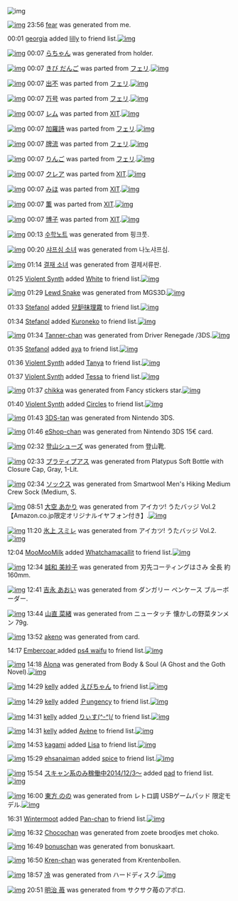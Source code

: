 ![img](http://gdrive-cdn.herokuapp.com/537b65a5bc09f0000721dda7/512px-barcode.png)

[![img](http://www.deviantsart.com/3digbde.png)](http://www.barcodekanojo.com/kanojo/3192681/fear) 23:56 [fear](http://www.barcodekanojo.com/kanojo/3192681/fear) was generated from me.

00:01 [georgia](http://www.barcodekanojo.com/user/500168/georgia) added [lilly](http://www.barcodekanojo.com/kanojo/6974/lilly) to friend list.[![img](http://www.deviantsart.com/1lmjelk.png)](http://www.barcodekanojo.com/kanojo/6974/lilly) 

[![img](http://www.deviantsart.com/uai2p.png)](http://www.barcodekanojo.com/kanojo/3192682/%E3%82%89%E3%81%A1%E3%82%83%E3%82%93) 00:07 [らちゃん](http://www.barcodekanojo.com/kanojo/3192682/%E3%82%89%E3%81%A1%E3%82%83%E3%82%93) was generated from holder.

[![img](http://www.deviantsart.com/ovnmp3.png)](http://www.barcodekanojo.com/kanojo/226345/%E3%81%8D%E3%81%B3%20%E3%81%A0%E3%82%93%E3%81%94) 00:07 [きび だんご](http://www.barcodekanojo.com/kanojo/226345/%E3%81%8D%E3%81%B3%20%E3%81%A0%E3%82%93%E3%81%94) was parted from [フェリ](http://www.barcodekanojo.com/kanojo/226345/%E3%81%8D%E3%81%B3%20%E3%81%A0%E3%82%93%E3%81%94).[![img](http://www.deviantsart.com/2ekpk5a.jpeg)](http://www.barcodekanojo.com/user/12204/%E3%83%95%E3%82%A7%E3%83%AA) 

[![img](http://www.deviantsart.com/3b5sds.png)](http://www.barcodekanojo.com/kanojo/3167954/%E5%87%BA%E4%B8%8D) 00:07 [出不](http://www.barcodekanojo.com/kanojo/3167954/%E5%87%BA%E4%B8%8D) was parted from [フェリ](http://www.barcodekanojo.com/kanojo/3167954/%E5%87%BA%E4%B8%8D).[![img](http://www.deviantsart.com/2ekpk5a.jpeg)](http://www.barcodekanojo.com/user/12204/%E3%83%95%E3%82%A7%E3%83%AA) 

[![img](http://www.deviantsart.com/3fi4nk.png)](http://www.barcodekanojo.com/kanojo/2924965/%E4%B8%87%E5%8F%B7) 00:07 [万号](http://www.barcodekanojo.com/kanojo/2924965/%E4%B8%87%E5%8F%B7) was parted from [フェリ](http://www.barcodekanojo.com/kanojo/2924965/%E4%B8%87%E5%8F%B7).[![img](http://www.deviantsart.com/2ekpk5a.jpeg)](http://www.barcodekanojo.com/user/12204/%E3%83%95%E3%82%A7%E3%83%AA) 

[![img](http://www.deviantsart.com/2b955tg.png)](http://www.barcodekanojo.com/kanojo/890908/%E3%83%AC%E3%83%A0) 00:07 [レム](http://www.barcodekanojo.com/kanojo/890908/%E3%83%AC%E3%83%A0) was parted from [XIT](http://www.barcodekanojo.com/kanojo/890908/%E3%83%AC%E3%83%A0).[![img](http://www.deviantsart.com/815jg6.jpeg)](http://www.barcodekanojo.com/user/209348/XIT) 

[![img](http://www.deviantsart.com/1rgpdq0.png)](http://www.barcodekanojo.com/kanojo/581624/%E5%8A%A0%E7%BE%85%E8%A9%A9) 00:07 [加羅詩](http://www.barcodekanojo.com/kanojo/581624/%E5%8A%A0%E7%BE%85%E8%A9%A9) was parted from [フェリ](http://www.barcodekanojo.com/kanojo/581624/%E5%8A%A0%E7%BE%85%E8%A9%A9).[![img](http://www.deviantsart.com/2ekpk5a.jpeg)](http://www.barcodekanojo.com/user/12204/%E3%83%95%E3%82%A7%E3%83%AA) 

[![img](http://www.deviantsart.com/31nqqdq.png)](http://www.barcodekanojo.com/kanojo/2344190/%E7%89%8C%E6%B5%81) 00:07 [牌流](http://www.barcodekanojo.com/kanojo/2344190/%E7%89%8C%E6%B5%81) was parted from [フェリ](http://www.barcodekanojo.com/kanojo/2344190/%E7%89%8C%E6%B5%81).[![img](http://www.deviantsart.com/2ekpk5a.jpeg)](http://www.barcodekanojo.com/user/12204/%E3%83%95%E3%82%A7%E3%83%AA) 

[![img](http://www.deviantsart.com/bpug4t.png)](http://www.barcodekanojo.com/kanojo/2572798/%E3%82%8A%E3%82%93%E3%81%94) 00:07 [りんご](http://www.barcodekanojo.com/kanojo/2572798/%E3%82%8A%E3%82%93%E3%81%94) was parted from [フェリ](http://www.barcodekanojo.com/kanojo/2572798/%E3%82%8A%E3%82%93%E3%81%94).[![img](http://www.deviantsart.com/2ekpk5a.jpeg)](http://www.barcodekanojo.com/user/12204/%E3%83%95%E3%82%A7%E3%83%AA) 

[![img](http://www.deviantsart.com/2df4ff5.png)](http://www.barcodekanojo.com/kanojo/65362/%E3%82%AF%E3%83%AC%E3%82%A2) 00:07 [クレア](http://www.barcodekanojo.com/kanojo/65362/%E3%82%AF%E3%83%AC%E3%82%A2) was parted from [XIT](http://www.barcodekanojo.com/kanojo/65362/%E3%82%AF%E3%83%AC%E3%82%A2).[![img](http://www.deviantsart.com/815jg6.jpeg)](http://www.barcodekanojo.com/user/209348/XIT) 

[![img](http://www.deviantsart.com/2bavbsc.png)](http://www.barcodekanojo.com/kanojo/2533011/%E3%81%BF%E3%81%BB) 00:07 [みほ](http://www.barcodekanojo.com/kanojo/2533011/%E3%81%BF%E3%81%BB) was parted from [XIT](http://www.barcodekanojo.com/kanojo/2533011/%E3%81%BF%E3%81%BB).[![img](http://www.deviantsart.com/815jg6.jpeg)](http://www.barcodekanojo.com/user/209348/XIT) 

[![img](http://www.deviantsart.com/280no8s.png)](http://www.barcodekanojo.com/kanojo/2111759/%E8%96%AB) 00:07 [薫](http://www.barcodekanojo.com/kanojo/2111759/%E8%96%AB) was parted from [XIT](http://www.barcodekanojo.com/kanojo/2111759/%E8%96%AB).[![img](http://www.deviantsart.com/815jg6.jpeg)](http://www.barcodekanojo.com/user/209348/XIT) 

[![img](http://www.deviantsart.com/151aqp4.png)](http://www.barcodekanojo.com/kanojo/686784/%E5%8D%9A%E5%AD%90) 00:07 [博子](http://www.barcodekanojo.com/kanojo/686784/%E5%8D%9A%E5%AD%90) was parted from [XIT](http://www.barcodekanojo.com/kanojo/686784/%E5%8D%9A%E5%AD%90).[![img](http://www.deviantsart.com/815jg6.jpeg)](http://www.barcodekanojo.com/user/209348/XIT) 

[![img](http://www.deviantsart.com/3jjkhhd.png)](http://www.barcodekanojo.com/kanojo/3192683/%EC%88%98%ED%95%99%EB%85%B8%ED%8A%B8) 00:13 [수학노트](http://www.barcodekanojo.com/kanojo/3192683/%EC%88%98%ED%95%99%EB%85%B8%ED%8A%B8) was generated from 핑크풋.

[![img](http://www.deviantsart.com/44rj8f.png)](http://www.barcodekanojo.com/kanojo/3192684/%EC%83%A4%ED%94%84%EC%8B%AC%20%EC%86%8C%EB%85%80) 00:20 [샤프심 소녀](http://www.barcodekanojo.com/kanojo/3192684/%EC%83%A4%ED%94%84%EC%8B%AC%20%EC%86%8C%EB%85%80) was generated from 나노샤프심.

[![img](http://www.deviantsart.com/1v37qm5.png)](http://www.barcodekanojo.com/kanojo/3192685/%EA%B2%B0%EC%9E%AC%20%EC%86%8C%EB%85%80) 01:14 [결재 소녀](http://www.barcodekanojo.com/kanojo/3192685/%EA%B2%B0%EC%9E%AC%20%EC%86%8C%EB%85%80) was generated from 결제서류판.

01:25 [Violent Synth](http://www.barcodekanojo.com/user/500171/Violent%20Synth) added [White](http://www.barcodekanojo.com/kanojo/2861221/White) to friend list.[![img](http://www.deviantsart.com/fc5hp6.png)](http://www.barcodekanojo.com/kanojo/2861221/White) 

[![img](http://www.deviantsart.com/i5r5k4.png)](http://www.barcodekanojo.com/kanojo/3192686/Lewd%20Snake) 01:29 [Lewd Snake](http://www.barcodekanojo.com/kanojo/3192686/Lewd%20Snake) was generated from MGS3D.[![img](http://www.deviantsart.com/1sqp6i8.jpeg)](http://www.barcodekanojo.com/product_images/barcode/6018123/1423931370/MGS3D.jpg) 

01:33 [Stefanol](http://www.barcodekanojo.com/user/427351/Stefanol) added [兒鈩抹理霧](http://www.barcodekanojo.com/kanojo/2950108/%E5%85%92%E9%88%A9%E6%8A%B9%E7%90%86%E9%9C%A7) to friend list.[![img](http://www.deviantsart.com/1h5fcfv.png)](http://www.barcodekanojo.com/kanojo/2950108/%E5%85%92%E9%88%A9%E6%8A%B9%E7%90%86%E9%9C%A7) 

01:34 [Stefanol](http://www.barcodekanojo.com/user/427351/Stefanol) added [Kuroneko](http://www.barcodekanojo.com/kanojo/2508426/Kuroneko) to friend list.[![img](http://www.deviantsart.com/2laam5j.png)](http://www.barcodekanojo.com/kanojo/2508426/Kuroneko) 

[![img](http://www.deviantsart.com/11i5bte.png)](http://www.barcodekanojo.com/kanojo/3192687/Tanner-chan) 01:34 [Tanner-chan](http://www.barcodekanojo.com/kanojo/3192687/Tanner-chan) was generated from Driver Renegade /3DS.[![img](http://www.deviantsart.com/2a5qm37.jpeg)](http://www.barcodekanojo.com/product_images/barcode/6018126/1423931602/Driver%20Renegade%20%2F3DS.jpg) 

01:35 [Stefanol](http://www.barcodekanojo.com/user/427351/Stefanol) added [aya](http://www.barcodekanojo.com/kanojo/2780563/aya) to friend list.[![img](http://www.deviantsart.com/2r4fsfn.png)](http://www.barcodekanojo.com/kanojo/2780563/aya) 

01:36 [Violent Synth](http://www.barcodekanojo.com/user/500171/Violent%20Synth) added [Tanya](http://www.barcodekanojo.com/kanojo/2577598/Tanya) to friend list.[![img](http://www.deviantsart.com/3sorpoc.png)](http://www.barcodekanojo.com/kanojo/2577598/Tanya) 

01:37 [Violent Synth](http://www.barcodekanojo.com/user/500171/Violent%20Synth) added [Tessa](http://www.barcodekanojo.com/kanojo/2513259/Tessa) to friend list.[![img](http://www.deviantsart.com/3om22pj.png)](http://www.barcodekanojo.com/kanojo/2513259/Tessa) 

[![img](http://www.deviantsart.com/h28kc.png)](http://www.barcodekanojo.com/kanojo/3192688/chikka) 01:37 [chikka](http://www.barcodekanojo.com/kanojo/3192688/chikka) was generated from Fancy stickers star.[![img](http://www.deviantsart.com/13odvo7.jpeg)](http://www.barcodekanojo.com/product_images/barcode/6018130/1423931841/Fancy%20stickers%20star.jpg) 

01:40 [Violent Synth](http://www.barcodekanojo.com/user/500171/Violent%20Synth) added [Circles](http://www.barcodekanojo.com/kanojo/2441365/Circles) to friend list.[![img](http://www.deviantsart.com/2g4m10p.png)](http://www.barcodekanojo.com/kanojo/2441365/Circles) 

[![img](http://www.deviantsart.com/3infjc9.png)](http://www.barcodekanojo.com/kanojo/3192689/3DS-tan) 01:43 [3DS-tan](http://www.barcodekanojo.com/kanojo/3192689/3DS-tan) was generated from Nintendo 3DS.

[![img](http://www.deviantsart.com/12mfkh6.png)](http://www.barcodekanojo.com/kanojo/3192690/eShop-chan) 01:46 [eShop-chan](http://www.barcodekanojo.com/kanojo/3192690/eShop-chan) was generated from Nintendo 3DS 15€ card.

[![img](http://www.deviantsart.com/21j67id.png)](http://www.barcodekanojo.com/kanojo/3192691/%E7%99%BB%E5%B1%B1%E3%82%B7%E3%83%A5%E3%83%BC%E3%82%BA) 02:32 [登山シューズ](http://www.barcodekanojo.com/kanojo/3192691/%E7%99%BB%E5%B1%B1%E3%82%B7%E3%83%A5%E3%83%BC%E3%82%BA) was generated from 登山靴.

[![img](http://www.deviantsart.com/1k0ubqo.png)](http://www.barcodekanojo.com/kanojo/3192692/%E3%83%97%E3%83%A9%E3%83%86%E3%82%A3%E3%83%97%E3%82%A2%E3%82%B9) 02:33 [プラティプアス](http://www.barcodekanojo.com/kanojo/3192692/%E3%83%97%E3%83%A9%E3%83%86%E3%82%A3%E3%83%97%E3%82%A2%E3%82%B9) was generated from Platypus Soft Bottle with Closure Cap, Gray, 1-Lit.

[![img](http://www.deviantsart.com/2s24ca1.png)](http://www.barcodekanojo.com/kanojo/3192693/%E3%82%BD%E3%83%83%E3%82%AF%E3%82%B9) 02:34 [ソックス](http://www.barcodekanojo.com/kanojo/3192693/%E3%82%BD%E3%83%83%E3%82%AF%E3%82%B9) was generated from Smartwool Men's Hiking Medium Crew Sock (Medium, S.

[![img](http://www.deviantsart.com/1ra9fog.png)](http://www.barcodekanojo.com/kanojo/3192694/%E5%A4%A7%E7%A9%BA%20%E3%81%82%E3%81%8B%E3%82%8A) 08:51 [大空 あかり](http://www.barcodekanojo.com/kanojo/3192694/%E5%A4%A7%E7%A9%BA%20%E3%81%82%E3%81%8B%E3%82%8A) was generated from アイカツ! うたバッジ Vol.2 【Amazon.co.jp限定オリジナルイヤフォン付き】.[![img](http://www.deviantsart.com/gmelfb.jpeg)](http://www.barcodekanojo.com/product_images/barcode/6018137/1423957839/%E3%82%A2%E3%82%A4%E3%82%AB%E3%83%84%21%20%E3%81%86%E3%81%9F%E3%83%90%E3%83%83%E3%82%B8%20Vol.2%20%E3%80%90Amazon.co.jp%E9%99%90%E5%AE%9A%E3%82%AA%E3%83%AA%E3%82%B8%E3%83%8A%E3%83%AB%E3%82%A4%E3%83%A4%E3%83%95%E3%82%A9%E3%83%B3%E4%BB%98%E3%81%8D%E3%80%91.jpg) 

[![img](http://www.deviantsart.com/11t9si4.png)](http://www.barcodekanojo.com/kanojo/3192695/%E6%B0%B7%E4%B8%8A%20%E3%82%B9%E3%83%9F%E3%83%AC) 11:20 [氷上 スミレ](http://www.barcodekanojo.com/kanojo/3192695/%E6%B0%B7%E4%B8%8A%20%E3%82%B9%E3%83%9F%E3%83%AC) was generated from アイカツ! うたバッジ Vol.2.[![img](http://www.deviantsart.com/1hlr0uk.jpeg)](http://www.barcodekanojo.com/product_images/barcode/6018138/1423966845/%E3%82%A2%E3%82%A4%E3%82%AB%E3%83%84%21%20%E3%81%86%E3%81%9F%E3%83%90%E3%83%83%E3%82%B8%20Vol.2.jpg) 

12:04 [MooMooMilk](http://www.barcodekanojo.com/user/445982/MooMooMilk) added [Whatchamacallit](http://www.barcodekanojo.com/kanojo/2502035/Whatchamacallit) to friend list.[![img](http://www.deviantsart.com/5vhf7.png)](http://www.barcodekanojo.com/kanojo/2502035/Whatchamacallit) 

[![img](http://www.deviantsart.com/3sqlin5.png)](http://www.barcodekanojo.com/kanojo/3192696/%E8%AA%A0%E5%92%8C%20%E7%BE%8E%E7%B4%97%E5%AD%90) 12:34 [誠和 美紗子](http://www.barcodekanojo.com/kanojo/3192696/%E8%AA%A0%E5%92%8C%20%E7%BE%8E%E7%B4%97%E5%AD%90) was generated from 刃先コーティングはさみ 全長 約160mm.

[![img](http://www.deviantsart.com/12d1qd0.png)](http://www.barcodekanojo.com/kanojo/3192697/%E5%90%89%E6%B0%B8%20%E3%81%82%E3%81%8A%E3%81%84) 12:41 [吉永 あおい](http://www.barcodekanojo.com/kanojo/3192697/%E5%90%89%E6%B0%B8%20%E3%81%82%E3%81%8A%E3%81%84) was generated from ダンガリー ペンケース ブルーボーダー.

[![img](http://www.deviantsart.com/3aqqsps.png)](http://www.barcodekanojo.com/kanojo/3192698/%E5%B1%B1%E7%9B%B4%20%E8%8F%9C%E7%B7%92) 13:44 [山直 菜緒](http://www.barcodekanojo.com/kanojo/3192698/%E5%B1%B1%E7%9B%B4%20%E8%8F%9C%E7%B7%92) was generated from ニュータッチ 懐かしの野菜タンメン 79g.

[![img](http://www.deviantsart.com/1ju6ku7.png)](http://www.barcodekanojo.com/kanojo/3192699/akeno) 13:52 [akeno](http://www.barcodekanojo.com/kanojo/3192699/akeno) was generated from card.

14:17 [Embercoar ](http://www.barcodekanojo.com/user/481692/Embercoar%20) added [ps4 waifu](http://www.barcodekanojo.com/kanojo/3189244/ps4%20waifu) to friend list.[![img](http://www.deviantsart.com/2gso5ov.png)](http://www.barcodekanojo.com/kanojo/3189244/ps4%20waifu) 

[![img](http://www.deviantsart.com/a5ffg4.png)](http://www.barcodekanojo.com/kanojo/3192700/Alona) 14:18 [Alona](http://www.barcodekanojo.com/kanojo/3192700/Alona) was generated from Body &amp; Soul (A Ghost and the Goth Novel).[![img](http://www.deviantsart.com/2ncm6r7.jpeg)](http://www.barcodekanojo.com/product_images/barcode/6018145/1423977466/Body%20%26%20Soul%20%28A%20Ghost%20and%20the%20Goth%20Novel%29.jpg) 

[![img](http://www.deviantsart.com/abl8v4.jpeg)](http://www.barcodekanojo.com/user/282665/kelly) 14:29 [kelly](http://www.barcodekanojo.com/user/282665/kelly) added [えびちゃん](http://www.barcodekanojo.com/kanojo/1035213/%E3%81%88%E3%81%B3%E3%81%A1%E3%82%83%E3%82%93) to friend list.[![img](http://www.deviantsart.com/18psf2i.png)](http://www.barcodekanojo.com/kanojo/1035213/%E3%81%88%E3%81%B3%E3%81%A1%E3%82%83%E3%82%93) 

[![img](http://www.deviantsart.com/abl8v4.jpeg)](http://www.barcodekanojo.com/user/282665/kelly) 14:29 [kelly](http://www.barcodekanojo.com/user/282665/kelly) added [Ｐungency](http://www.barcodekanojo.com/kanojo/2009099/%EF%BC%B0ungency) to friend list.[![img](http://www.deviantsart.com/119mham.png)](http://www.barcodekanojo.com/kanojo/2009099/%EF%BC%B0ungency) 

[![img](http://www.deviantsart.com/abl8v4.jpeg)](http://www.barcodekanojo.com/user/282665/kelly) 14:31 [kelly](http://www.barcodekanojo.com/user/282665/kelly) added [りぃす(^-^)/](http://www.barcodekanojo.com/kanojo/1987897/%E3%82%8A%E3%81%83%E3%81%99%28%5E-%5E%29%2F) to friend list.[![img](http://www.deviantsart.com/3jvav56.png)](http://www.barcodekanojo.com/kanojo/1987897/%E3%82%8A%E3%81%83%E3%81%99%28%5E-%5E%29%2F) 

[![img](http://www.deviantsart.com/abl8v4.jpeg)](http://www.barcodekanojo.com/user/282665/kelly) 14:31 [kelly](http://www.barcodekanojo.com/user/282665/kelly) added [Avène](http://www.barcodekanojo.com/kanojo/212142/Av%C3%A8ne) to friend list.[![img](http://www.deviantsart.com/3ruvjn3.png)](http://www.barcodekanojo.com/kanojo/212142/Av%C3%A8ne) 

[![img](http://www.deviantsart.com/1vhasm7.jpeg)](http://www.barcodekanojo.com/user/500176/kagami) 14:53 [kagami](http://www.barcodekanojo.com/user/500176/kagami) added [Lisa](http://www.barcodekanojo.com/kanojo/2625121/Lisa) to friend list.[![img](http://www.deviantsart.com/6pgf76.png)](http://www.barcodekanojo.com/kanojo/2625121/Lisa) 

[![img](http://www.deviantsart.com/1fo5da4.jpeg)](http://www.barcodekanojo.com/user/489869/ehsanaiman) 15:29 [ehsanaiman](http://www.barcodekanojo.com/user/489869/ehsanaiman) added [spice](http://www.barcodekanojo.com/kanojo/2655187/spice) to friend list.[![img](http://www.deviantsart.com/18oijlg.png)](http://www.barcodekanojo.com/kanojo/2655187/spice) 

[![img](http://www.deviantsart.com/99ugn1.jpeg)](http://www.barcodekanojo.com/user/6029/%E3%82%B9%E3%82%AD%E3%83%A3%E3%83%B3%E7%B3%BB%E3%81%AE%E3%81%BF%E7%A8%BC%E5%83%8D%E4%B8%AD2014%2F12%2F3%EF%BD%9E) 15:54 [スキャン系のみ稼働中2014/12/3～](http://www.barcodekanojo.com/user/6029/%E3%82%B9%E3%82%AD%E3%83%A3%E3%83%B3%E7%B3%BB%E3%81%AE%E3%81%BF%E7%A8%BC%E5%83%8D%E4%B8%AD2014%2F12%2F3%EF%BD%9E) added [pad](http://www.barcodekanojo.com/kanojo/230090/pad) to friend list.[![img](http://www.deviantsart.com/2dqj8st.png)](http://www.barcodekanojo.com/kanojo/230090/pad) 

[![img](http://www.deviantsart.com/k0eors.png)](http://www.barcodekanojo.com/kanojo/3192701/%E6%9D%B1%E6%96%B9%20%E3%81%AE%E3%81%AE) 16:00 [東方 のの](http://www.barcodekanojo.com/kanojo/3192701/%E6%9D%B1%E6%96%B9%20%E3%81%AE%E3%81%AE) was generated from レトロ調 USBゲームパッド 限定モデル.[![img](http://www.deviantsart.com/bjvaps.jpeg)](http://www.barcodekanojo.com/product_images/barcode/6018153/1423983590/50x50x,PE3,P83,PAC,PE3,P83,P88,PE3,P83,PAD,PE8,PAA,PBF,P20USB,PE3,P82,PB2,PE3,P83,PBC,PE3,P83,PA0,PE3,P83,P91,PE3,P83,P83,PE3,P83,P89,P20,PE9,P99,P90,PE5,PAE,P9A,PE3,P83,PA2,PE3,P83,P87,PE3,P83,PAB.jpg,qw=88,ah=88.pagespeed.ic.JMloRzfh0L.jpg) 

16:31 [Wintermoot](http://www.barcodekanojo.com/user/456690/Wintermoot) added [Pan-chan](http://www.barcodekanojo.com/kanojo/2656957/Pan-chan) to friend list.[![img](http://www.deviantsart.com/3om3iu.png)](http://www.barcodekanojo.com/kanojo/2656957/Pan-chan) 

[![img](http://www.deviantsart.com/3h4cb1r.png)](http://www.barcodekanojo.com/kanojo/3192702/Chocochan) 16:32 [Chocochan](http://www.barcodekanojo.com/kanojo/3192702/Chocochan) was generated from zoete broodjes met choko.

[![img](http://www.deviantsart.com/3jj42n.png)](http://www.barcodekanojo.com/kanojo/3192703/bonuschan) 16:49 [bonuschan](http://www.barcodekanojo.com/kanojo/3192703/bonuschan) was generated from bonuskaart.

[![img](http://www.deviantsart.com/3nlmlbp.png)](http://www.barcodekanojo.com/kanojo/3192704/Kren-chan) 16:50 [Kren-chan](http://www.barcodekanojo.com/kanojo/3192704/Kren-chan) was generated from Krentenbollen.

[![img](http://www.deviantsart.com/2e43s4o.png)](http://www.barcodekanojo.com/kanojo/3192705/%E5%86%B7) 18:57 [冷](http://www.barcodekanojo.com/kanojo/3192705/%E5%86%B7) was generated from ハードディスク.[![img](http://www.deviantsart.com/1tac509.jpeg)](http://www.barcodekanojo.com/product_images/barcode/6018158/1423994207/50x50x,PE3,P83,P8F,PE3,P83,PBC,PE3,P83,P89,PE3,P83,P87,PE3,P82,PA3,PE3,P82,PB9,PE3,P82,PAF.jpg,qw=88,ah=88.pagespeed.ic.eAy15Z2prG.jpg) 

[![img](http://www.deviantsart.com/14julc.png)](http://www.barcodekanojo.com/kanojo/3192706/%E6%98%8E%E6%B2%BB%20%E8%8B%BA) 20:51 [明治 苺](http://www.barcodekanojo.com/kanojo/3192706/%E6%98%8E%E6%B2%BB%20%E8%8B%BA) was generated from サクサク苺のアポロ.

